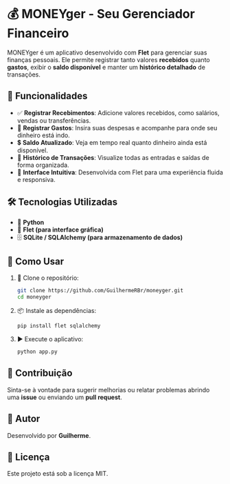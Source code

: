# 💰 MONEYger - Seu Gerenciador Financeiro

MONEYger é um aplicativo desenvolvido com **Flet** para gerenciar suas finanças pessoais. Ele permite registrar tanto valores **recebidos** quanto **gastos**, exibir o **saldo disponível** e manter um **histórico detalhado** de transações.

## 🚀 Funcionalidades
- ✅ **Registrar Recebimentos**: Adicione valores recebidos, como salários, vendas ou transferências.
- 💸 **Registrar Gastos**: Insira suas despesas e acompanhe para onde seu dinheiro está indo.
- 💲 **Saldo Atualizado**: Veja em tempo real quanto dinheiro ainda está disponível.
- 📜 **Histórico de Transações**: Visualize todas as entradas e saídas de forma organizada.
- 🎨 **Interface Intuitiva**: Desenvolvida com Flet para uma experiência fluida e responsiva.

## 🛠️ Tecnologias Utilizadas
- 🐍 **Python**
- 🎨 **Flet (para interface gráfica)**
- 🗄️ **SQLite / SQLAlchemy (para armazenamento de dados)**

## 📌 Como Usar
1. 🔽 Clone o repositório:
   ```sh
   git clone https://github.com/GuilhermeRBr/moneyger.git
   cd moneyger
   ```
2. 📦 Instale as dependências:
   ```sh
   pip install flet sqlalchemy
   ```
3. ▶️ Execute o aplicativo:
   ```sh
   python app.py
   ```

## 🤝 Contribuição
Sinta-se à vontade para sugerir melhorias ou relatar problemas abrindo uma **issue** ou enviando um **pull request**.

## 👤 Autor
Desenvolvido por **Guilherme**.

## 📜 Licença
Este projeto está sob a licença MIT.

